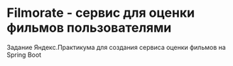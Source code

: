 <h1>Filmorate - сервис для оценки фильмов пользователями</h1>
Задание Яндекс.Практикума для создания сервиса оценки фильмов на Spring Boot
